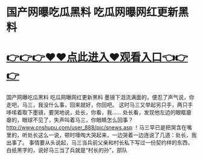 # 国产网曝吃瓜黑料 吃瓜网曝网红更新黑料

# <a href="https://github.com/bitezs/bite/issues/1">👉👉👉♥♥点此进入♥观看入口👈👉👉</a>

国产网曝吃瓜黑料 吃瓜网曝网红更新黑料
墨镜下泪流满面的，便忍了声气说，你走吧，马三，我没什么事，回来就好，你回吧。
这时马三又举起另只手，两只手哆嗦着取下墨镜，要哭地说，处长，你看，我……
处长看，发现他左边的眼眶瘪瘪的，眼球不见了，失声叫着马三，你眼睛怎么回事？
http://www.cnshupu.com/user_888/pic/snews.asp
！马三早已是把哭含在嘴里的，听处长这么一说，顿时嚎啕大哭起来，一边哭着一边连说了几道：处长，我出事了。
事情要从头说起，马三当兵前父亲和村长私下写过一份契约样的东西，白纸黑字的，说好马三当了兵就是“村长的孙”，部队
